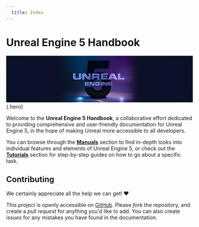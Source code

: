 ```yaml
---
  title: Index
---
```


# Unreal Engine 5 Handbook

![Unreal Engine 5](assets/hero.home.png){.hero}

Welcome to the **Unreal Engine 5 Handbook**, a collaborative effort dedicated to providing comprehensive
and user-friendly documentation for Unreal Engine 5, in the hope of making Unreal more accessible to all developers.

You can browse through the **[Manuals](index.md)** section to find in-depth looks into individual features and elements 
of Unreal Engine 5, or check out the **[Tutorials](tutorials/index.md)** section for step-by-step guides on how to 
go about a specific task.

## Contributing

We certainly appreciate all the help we can get! ❤️

This project is openly accessible on [GitHub](https://github.com/unreal-voyage/handbook). Please *fork* the repository, 
and create a *pull request* for anything you'd like to add. You can also create *issues* for any mistakes you have 
found in the documentation.
